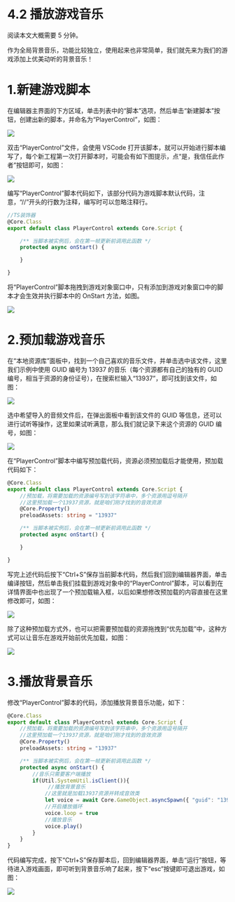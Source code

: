# 4.2 播放游戏音乐

阅读本文大概需要 5 分钟。

作为全局背景音乐，功能比较独立，使用起来也非常简单，我们就先来为我们的游戏添加上优美动听的背景音乐！

# 1.新建游戏脚本

在编辑器主界面的下方区域，单击列表中的“脚本”选项，然后单击“新建脚本”按钮，创建出新的脚本，并命名为“PlayerControl”，如图：

![](https://wstatic-a1.233leyuan.com/productdocs/static/boxcnpGlSkVV5wcFzyxPaqBj7ag.png)

双击“PlayerControl”文件，会使用 VSCode 打开该脚本，就可以开始进行脚本编写了，每个新工程第一次打开脚本时，可能会有如下图提示，点“是，我信任此作者”按钮即可，如图：

![](https://wstatic-a1.233leyuan.com/productdocs/static/boxcn32N3VY4o4R25d0ZgndGAjd.png)

编写“PlayerControl”脚本代码如下，该部分代码为游戏脚本默认代码，注意，“//”开头的行数为注释，编写时可以忽略注释行。

```typescript
//TS装饰器
@Core.Class
export default class PlayerControl extends Core.Script {

    /** 当脚本被实例后，会在第一帧更新前调用此函数 */
    protected async onStart() {

    }

}
```

将“PlayerControl”脚本拖拽到游戏对象窗口中，只有添加到游戏对象窗口中的脚本才会生效并执行脚本中的 OnStart 方法，如图。

![](https://wstatic-a1.233leyuan.com/productdocs/static/boxcnSlinogvEzZU2I4F57bBVCe.png)

# 2.预加载游戏音乐

在“本地资源库”面板中，找到一个自己喜欢的音乐文件，并单击选中该文件，这里我们示例中使用 GUID 编号为 13937 的音乐（每个资源都有自己的独有的 GUID 编号，相当于资源的身份证号），在搜索栏输入“13937”，即可找到该文件，如图：

![](https://wstatic-a1.233leyuan.com/productdocs/static/boxcnFmVg3E8MUgI0SKMV09GWGd.png)

选中希望导入的音频文件后，在弹出面板中看到该文件的 GUID 等信息，还可以进行试听等操作，这里如果试听满意，那么我们就记录下来这个资源的 GUID 编号，如图：

![](https://wstatic-a1.233leyuan.com/productdocs/static/boxcnV2CatlHcxRuUz5F4vMZxbh.png)

在“PlayerControl”脚本中编写预加载代码，资源必须预加载后才能使用，预加载代码如下：

```typescript
@Core.Class
export default class PlayerControl extends Core.Script {
    //预加载，将需要加载的资源编号写到该字符串中，多个资源用逗号隔开
    //这里预加载一个13937资源，就是咱们刚才找到的音效资源
    @Core.Property()
    preloadAssets: string = "13937"

    /** 当脚本被实例后，会在第一帧更新前调用此函数 */
    protected async onStart() {

    }

}
```

写完上述代码后按下“Ctrl+S”保存当前脚本代码，然后我们回到编辑器界面，单击编译按钮，然后单击我们挂载到游戏对象中的“PlayerControl”脚本，可以看到在详情界面中也出现了一个预加载输入框，以后如果想修改预加载的内容直接在这里修改即可，如图：

![](https://wstatic-a1.233leyuan.com/productdocs/static/boxcnqHQ9OS2GaozRa2Gi0HcNyf.png)

除了这种预加载方式外，也可以把需要预加载的资源拖拽到“优先加载”中，这种方式可以让音乐在游戏开始前优先加载，如图：

![](https://wstatic-a1.233leyuan.com/productdocs/static/boxcnManTLKQOjDdkOomx23ffud.png)

# 3.播放背景音乐

修改“PlayerControl”脚本的代码，添加播放背景音乐功能，如下：

```typescript
@Core.Class
export default class PlayerControl extends Core.Script {
    //预加载，将需要加载的资源编号写到该字符串中，多个资源用逗号隔开
    //这里预加载一个13937资源，就是咱们刚才找到的音效资源
    @Core.Property()
    preloadAssets: string = "13937"

    /** 当脚本被实例后，会在第一帧更新前调用此函数 */
    protected async onStart() {
        //音乐只需要客户端播放
        if(Util.SystemUtil.isClient()){
             //播放背景音乐
            //这里就是加载13937资源并转成音效类
            let voice = await Core.GameObject.asyncSpawn({ "guid": "13937" }) as Gameplay.Sound
            //开启播放循环
            voice.loop = true
            //播放音乐
            voice.play()
        }
    }
}
```

代码编写完成，按下“Ctrl+S”保存脚本后，回到编辑器界面，单击“运行”按钮，等待进入游戏画面，即可听到背景音乐响了起来，按下“esc”按键即可退出游戏，如图：

![](https://wstatic-a1.233leyuan.com/productdocs/static/boxcnEPwaCWzWosX5D1zkq0J3Mc.png)
